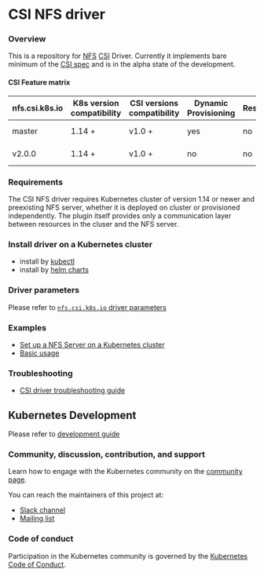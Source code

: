# CSI NFS driver

### Overview

This is a repository for [NFS](https://en.wikipedia.org/wiki/Network_File_System) [CSI](https://kubernetes-csi.github.io/docs/) Driver.
Currently it implements bare minimum of the [CSI spec](https://github.com/container-storage-interface/spec) and is in the alpha state 
of the development.

#### CSI Feature matrix

| **nfs.csi.k8s.io** | K8s version compatibility | CSI versions compatibility | Dynamic Provisioning | Resize | Snapshots | Raw Block | AccessModes              | Status                                                                       |
|--------------------|---------------------------|----------------------------|----------------------|--------|-----------|-----------|--------------------------|------------------------------------------------------------------------------|
|master              | 1.14 +                    | v1.0 +                     |  yes                 |  no    |  no       |  no       | Read/Write Multiple Pods | Alpha                                                                        |
|v2.0.0              | 1.14 +                    | v1.0 +                     |  no                  |  no    |  no       |  no       | Read/Write Multiple Pods | Alpha                                                                        |

### Requirements

The CSI NFS driver requires Kubernetes cluster of version 1.14 or newer and 
preexisting NFS server, whether it is deployed on cluster or provisioned 
independently. The plugin itself provides only a communication layer between 
resources in the cluser and the NFS server.

### Install driver on a Kubernetes cluster
 - install by [kubectl](./docs/install-csi-driver.md)
 - install by [helm charts](./charts)

### Driver parameters
Please refer to [`nfs.csi.k8s.io` driver parameters](./docs/driver-parameters.md)

### Examples
 - [Set up a NFS Server on a Kubernetes cluster](./deploy/example/nfs-provisioner/README.md)
 - [Basic usage](./deploy/example/README.md)

### Troubleshooting
 - [CSI driver troubleshooting guide](./docs/csi-debug.md) 

## Kubernetes Development
Please refer to [development guide](./docs/csi-dev.md)

### Community, discussion, contribution, and support

Learn how to engage with the Kubernetes community on the [community page](http://kubernetes.io/community/).

You can reach the maintainers of this project at:

- [Slack channel](https://kubernetes.slack.com/messages/sig-storage)
- [Mailing list](https://groups.google.com/forum/#!forum/kubernetes-sig-storage)

### Code of conduct

Participation in the Kubernetes community is governed by the [Kubernetes Code of Conduct](code-of-conduct.md).

[owners]: https://git.k8s.io/community/contributors/guide/owners.md
[Creative Commons 4.0]: https://git.k8s.io/website/LICENSE
